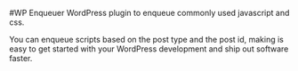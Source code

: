 #WP Enqueuer
WordPress plugin to enqueue commonly used javascript and css.

You can enqueue scripts based on the post type and the post id, making is easy to get started with your WordPress development and ship out software faster.